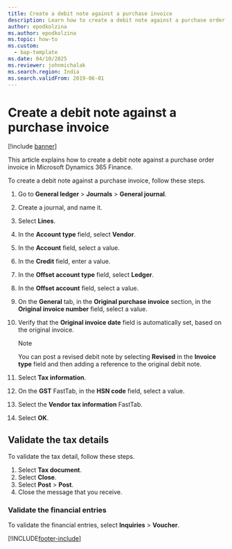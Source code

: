 ```yaml
---
title: Create a debit note against a purchase invoice
description: Learn how to create a debit note against a purchase order invoice in Microsoft Dynamics 365 Finance.
author: epodkolzina
ms.author: epodkolzina
ms.topic: how-to
ms.custom: 
  - bap-template
ms.date: 04/10/2025
ms.reviewer: johnmichalak
ms.search.region: India
ms.search.validFrom: 2019-06-01
---
```


# Create a debit note against a purchase invoice

[!include [banner](../../includes/banner.md)]

This article explains how to create a debit note against a purchase order invoice in Microsoft Dynamics 365 Finance.

To create a debit note against a purchase invoice, follow these steps.

1. Go to **General ledger** \> **Journals** \> **General journal**.
1. Create a journal, and name it.
1. Select **Lines**.
1. In the **Account type** field, select **Vendor**. 
1. In the **Account** field, select a value.
1. In the **Credit** field, enter a value.
1. In the **Offset account type** field, select **Ledger**. 
1. In the **Offset account** field, select a value.
1. On the **General** tab, in the **Original purchase invoice** section, in the **Original invoice number** field, select a value.
1. Verify that the **Original invoice date** field is automatically set, based on the original invoice.

    > [!NOTE]
    > You can post a revised debit note by selecting **Revised** in the **Invoice type** field and then adding a reference to the original debit note.

1. Select **Tax information**.
1. On the **GST** FastTab, in the **HSN code** field, select a value.
1. Select the **Vendor tax information** FastTab.
1. Select **OK**.

## Validate the tax details

To validate the tax detail, follow these steps.

1. Select **Tax document**.
1. Select **Close**.
1. Select **Post** \> **Post**.
1. Close the message that you receive.

### Validate the financial entries

To validate the financial entries, select **Inquiries** \> **Voucher**.


[!INCLUDE[footer-include](../../../includes/footer-banner.md)]
